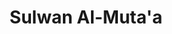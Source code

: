 ---
pid: obj2
artist: Unknown
location: Egypt
title: Sulwan Al-Muta'a
_date: 14th century
object_type: manuscript
current_location: The Museum of Islamic Art, Qatar
wiki_link: https://commons.wikimedia.org/wiki/File:Unknown,_Egypt_or_Syria,_14th_Century_-_Sulwan_Al-Muta%27a_-_Google_Art_Project.jpg
permalink: "/qatar_collection/obj2/"
layout: iiif-image-page
order: '01'
---
